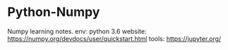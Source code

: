 # Python-Numpy
Numpy learning notes. 
env:
python 3.6
website:
https://numpy.org/devdocs/user/quickstart.html
tools:
https://jupyter.org/

